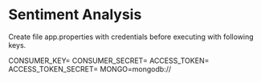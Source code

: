 Sentiment Analysis
==================

Create file app.properties with credentials before executing with  following keys.

CONSUMER_KEY=
CONSUMER_SECRET=
ACCESS_TOKEN=
ACCESS_TOKEN_SECRET=
MONGO=mongodb://


